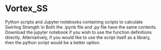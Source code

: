 # Vortex_SS
Python scripts and Jupyter notebooks containing scripts to calculate Swirling Strength
\n
Both the .ipynb file and .py file have the same contents. Download the jupyter notebook if you wish to use the function definitions directly. Alternatively, if you would like to use the script itself as a library, 
then the python script would be a better option.

